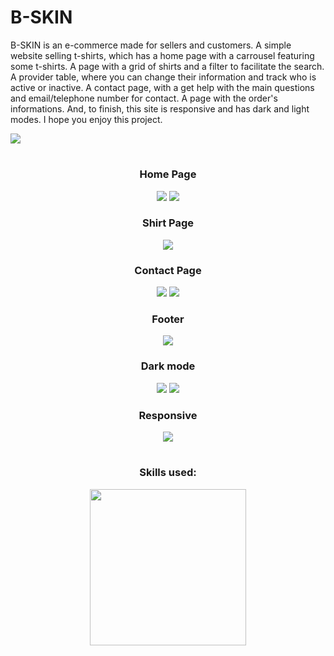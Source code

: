 <h1 >B-SKIN</h1>

<div>
  <p>B-SKIN is an e-commerce made for sellers and customers. A simple website selling t-shirts, which has a home page with a carrousel featuring some t-shirts. A page with a grid of shirts and a filter to facilitate the search. A provider table, where you can change their information and track who is active or inactive. A contact page, with a get help with the main questions and email/telephone number for contact. A page with the order's informations. And, to finish, this site is responsive and has dark and light modes. I hope you enjoy this project.</p>
  <img src="http://img.shields.io/static/v1?label=STATUS&message=DEVELOPING&color=GREEN&style=for-the-badge"/>
</div>

#

<div>
  <div align="center">
    <h3>Home Page</h3>
    <img src="https://media.discordapp.net/attachments/1015469538738970636/1074730892892835850/homepage.png">
    <img src="https://media.discordapp.net/attachments/1015469538738970636/1074730924203315241/homepage2.png">
  </div>
  
  <div align="center">
    <h3>Shirt Page</h3>
    <img src="https://media.discordapp.net/attachments/1015469538738970636/1074831229343506462/image.png">
  </div>
  
  <div align="center">
    <h3>Contact Page</h3>
    <img src="https://media.discordapp.net/attachments/1015469538738970636/1074733895406338088/contactpage.png">
    <img src="https://media.discordapp.net/attachments/1015469538738970636/1074734445975847003/contactfooter.png">
  </div>
  
  <div align="center">
    <h3>Footer</h3>
    <img src="https://media.discordapp.net/attachments/1015469538738970636/1074730956566564914/footer.png?width=1440&height=205">
  </div>
  
  <div align="center">
    <h3>Dark mode</h3>
    <img src="https://media.discordapp.net/attachments/1015469538738970636/1074832922298826853/image.png">
    <img src="https://media.discordapp.net/attachments/1015469538738970636/1074833033871499364/image.png">
  </div>
  
  <div align="center">
    <h3>Responsive</h3>
    <img src="https://media.discordapp.net/attachments/1015469538738970636/1074834745336283236/image.png?width=386&height=662">
  </div>
</div>

#

<div align="center">
  <h3>Skills used:</h3>
  <img width="250" src="https://skills.thijs.gg/icons?i=html,css,js,react,bootstrap" >
</div>
